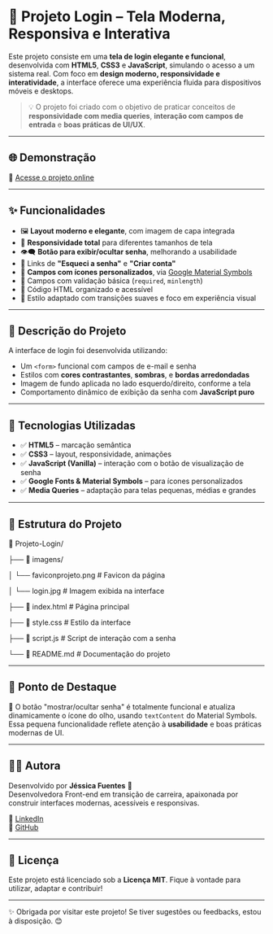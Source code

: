# 🔐 Projeto Login – Tela Moderna, Responsiva e Interativa

Este projeto consiste em uma **tela de login elegante e funcional**, desenvolvida com **HTML5**, **CSS3** e **JavaScript**, simulando o acesso a um sistema real. Com foco em **design moderno, responsividade e interatividade**, a interface oferece uma experiência fluida para dispositivos móveis e desktops.

> 💡 O projeto foi criado com o objetivo de praticar conceitos de **responsividade com media queries**, **interação com campos de entrada** e **boas práticas de UI/UX**.

---

## 🌐 Demonstração

🔗 [Acesse o projeto online](https://jessica-fuentess.github.io/Projeto-Login)

---

## ✨ Funcionalidades

- 🖼️ **Layout moderno e elegante**, com imagem de capa integrada
- 📱 **Responsividade total** para diferentes tamanhos de tela
- 👁️‍🗨️ **Botão para exibir/ocultar senha**, melhorando a usabilidade
- 📨 Links de **"Esqueci a senha"** e **"Criar conta"**
- 🧩 **Campos com ícones personalizados**, via [Google Material Symbols](https://fonts.google.com/icons)
- 🔐 Campos com validação básica (`required`, `minlength`)
- 🎯 Código HTML organizado e acessível
- 🎨 Estilo adaptado com transições suaves e foco em experiência visual

---

## 🧾 Descrição do Projeto

A interface de login foi desenvolvida utilizando:
- Um `<form>` funcional com campos de e-mail e senha
- Estilos com **cores contrastantes**, **sombras**, e **bordas arredondadas**
- Imagem de fundo aplicada no lado esquerdo/direito, conforme a tela
- Comportamento dinâmico de exibição da senha com **JavaScript puro**

---

## 🧰 Tecnologias Utilizadas

- ✅ **HTML5** – marcação semântica
- ✅ **CSS3** – layout, responsividade, animações
- ✅ **JavaScript (Vanilla)** – interação com o botão de visualização de senha
- ✅ **Google Fonts & Material Symbols** – para ícones personalizados
- ✅ **Media Queries** – adaptação para telas pequenas, médias e grandes

---

## 📁 Estrutura do Projeto

📂 Projeto-Login/

├── 📁 imagens/

│ └── faviconprojeto.png # Favicon da página

│ └── login.jpg # Imagem exibida na interface

├── 📄 index.html # Página principal

├── 📄 style.css # Estilo da interface

├── 📄 script.js # Script de interação com a senha

└── 📄 README.md # Documentação do projeto

---

## 🎯 Ponto de Destaque

🔐 O botão "mostrar/ocultar senha" é totalmente funcional e atualiza dinamicamente o ícone do olho, usando `textContent` do Material Symbols.  
Essa pequena funcionalidade reflete atenção à **usabilidade** e boas práticas modernas de UI.

---

## 👩‍💻 Autora

Desenvolvido por **Jéssica Fuentes** 💜  
Desenvolvedora Front-end em transição de carreira, apaixonada por construir interfaces modernas, acessíveis e responsivas.

🔗 [LinkedIn](https://www.linkedin.com/in/j%C3%A9ssica-fuentes/)  
🔗 [GitHub](https://github.com/Jessica-Fuentess)

---

## 📄 Licença

Este projeto está licenciado sob a **Licença MIT**. Fique à vontade para utilizar, adaptar e contribuir!

---

✨ Obrigada por visitar este projeto! Se tiver sugestões ou feedbacks, estou à disposição. 😊
